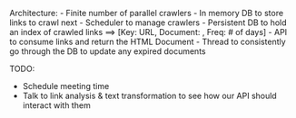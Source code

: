 Architecture:
    - Finite number of parallel crawlers
    - In memory DB to store links to crawl next
    - Scheduler to manage crawlers
    - Persistent DB to hold an index of crawled links ==> [Key: URL, Document: <HTML DOC>, Freq: # of days]
    - API to consume links and return the HTML Document
    - Thread to consistently go through the DB to update any expired documents


TODO:
   - Schedule meeting time
   - Talk to link analysis & text transformation to see how our API should interact with them
